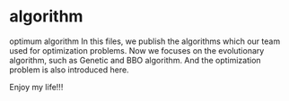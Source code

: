 # algorithm
optimum algorithm
In this files, we publish the algorithms which our team used for optimization problems.
Now we focuses on the evolutionary algorithm, such as Genetic and BBO algorithm.
And the optimization problem is also introduced here. 

Enjoy my life!!!

